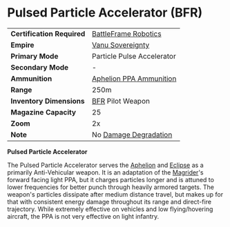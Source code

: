 # Pulsed Particle Accelerator (BFR)

|                            |                                                                     |
| -------------------------- | ------------------------------------------------------------------- |
| **Certification Required** | [BattleFrame Robotics](../vehicles/BattleFrame_Robotics.md)         |
| **Empire**                 | [Vanu Sovereignty](../factions/Vanu_Sovereignty.md)                      |
| **Primary Mode**           | Particle Pulse Accelerator                                          |
| **Secondary Mode**         | \-                                                                  |
| **Ammunition**             | [Aphelion PPA Ammunition](../ammunition/Aphelion_PPA_Ammunition.md) |
| **Range**                  | 250m                                                                |
| **Inventory Dimensions**   | [BFR](../vehicles/BattleFrame_Robotics.md) Pilot Weapon             |
| **Magazine Capacity**      | 25                                                                  |
| **Zoom**                   | 2x                                                                  |
| **Note**                   | No [Damage Degradation](../terminology/Damage_Degradation.md)       |

**Pulsed Particle Accelerator**

The Pulsed Particle Accelerator serves the [Aphelion](../vehicles/Aphelion.md)
and [Eclipse](../vehicles/Eclipse.md) as a primarily Anti-Vehicular weapon. It
is an adaptation of the [Magrider](../vehicles/Magrider.md)'s forward facing
light PPA, but it charges particles longer and is attuned to lower frequencies
for better punch through heavily armored targets. The weapon's particles
dissipate after medium distance travel, but makes up for that with consistent
energy damage throughout its range and direct-fire trajectory. While extremely
effective on vehicles and low flying/hovering aircraft, the PPA is not very
effective on light infantry.
